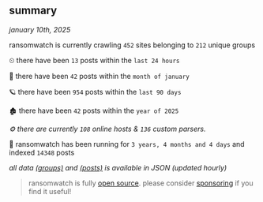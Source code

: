 
## summary
_january 10th, 2025_

ransomwatch is currently crawling `452` sites belonging to `212` unique groups

⏲ there have been `13` posts within the `last 24 hours`

🦈 there have been `42` posts within the `month of january`

🪐 there have been `954` posts within the `last 90 days`

🏚 there have been `42` posts within the `year of 2025`

_⚙️ there are currently `108` online hosts & `136` custom parsers._

🦕 ransomwatch has been running for `3 years, 4 months and 4 days` and indexed `14348` posts

_all data  [(groups)](http://ransomwhat.telemetry.ltd/groups) and [(posts)](http://ransomwhat.telemetry.ltd/posts) is available in JSON (updated hourly)_

> ransomwatch is fully [open source](https://github.com/joshhighet/ransomwatch#ransomwatch--). please consider [sponsoring](https://github.com/sponsors/joshhighet) if you find it useful!
